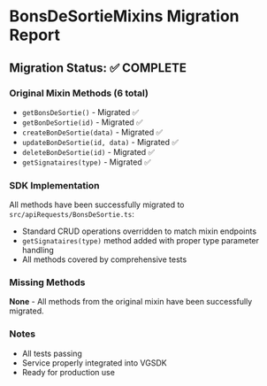 # BonsDeSortieMixins Migration Report

## Migration Status: ✅ COMPLETE

### Original Mixin Methods (6 total)
- `getBonsDeSortie()` - Migrated ✅
- `getBonDeSortie(id)` - Migrated ✅  
- `createBonDeSortie(data)` - Migrated ✅
- `updateBonDeSortie(id, data)` - Migrated ✅
- `deleteBonDeSortie(id)` - Migrated ✅
- `getSignataires(type)` - Migrated ✅

### SDK Implementation
All methods have been successfully migrated to `src/apiRequests/BonsDeSortie.ts`:
- Standard CRUD operations overridden to match mixin endpoints
- `getSignataires(type)` method added with proper type parameter handling
- All methods covered by comprehensive tests

### Missing Methods
**None** - All methods from the original mixin have been successfully migrated.

### Notes
- All tests passing
- Service properly integrated into VGSDK
- Ready for production use
